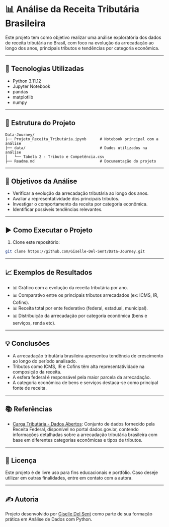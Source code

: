 # 📊 Análise da Receita Tributária Brasileira

Este projeto tem como objetivo realizar uma análise exploratória dos dados de receita tributária no Brasil, com foco na evolução da arrecadação ao longo dos anos, principais tributos e tendências por categoria econômica.

---

## 🧰 Tecnologias Utilizadas

- Python 3.11.12
- Jupyter Notebook
- pandas
- matplotlib
- numpy

---

## 📁 Estrutura do Projeto

```plaintext
Data-Journey/
├── Projeto_Receita_Tributária.ipynb      # Notebook principal com a análise
├── data/                                 # Dados utilizados na análise
│   └── Tabela 2 - Tributo e Competência.csv
├── Readme.md                             # Documentação do projeto
```

---

## 📌 Objetivos da Análise

- Verificar a evolução da arrecadação tributária ao longo dos anos.
- Avaliar a representatividade dos principais tributos.
- Investigar o comportamento da receita por categoria econômica.
- Identificar possíveis tendências relevantes.

---

## ▶️ Como Executar o Projeto

1. Clone este repositório:
```bash
git clone https://github.com/Giselle-Del-Sent/Data-Journey.git
```
---

## 📈 Exemplos de Resultados

- 📊 Gráfico com a evolução da receita tributária por ano.
- 📊 Comparativo entre os principais tributos arrecadados (ex: ICMS, IR, Cofins).
- 📊 Receita total por ente federativo (federal, estadual, municipal).
- 📊 Distribuição da arrecadação por categoria econômica (bens e serviços, renda etc).

---

## 💡 Conclusões

- A arrecadação tributária brasileira apresentou tendência de crescimento ao longo do período analisado.
- Tributos como ICMS, IR e Cofins têm alta representatividade na composição da receita.
- A esfera federal é responsável pela maior parcela da arrecadação.
- A categoria econômica de bens e serviços destaca-se como principal fonte de receita.

---

## 📚 Referências

- [Carga Tributária - Dados Abertos](https://dados.gov.br/dados/conjuntos-dados/carga-tributria): Conjunto de dados fornecido pela Receita Federal, disponível no portal dados.gov.br, contendo informações detalhadas sobre a arrecadação tributária brasileira com base em diferentes categorias econômicas e tipos de tributos.

---

## 📃 Licença

Este projeto é de livre uso para fins educacionais e portfólio. Caso deseje utilizar em outras finalidades, entre em contato com a autora.

---

## ✍️ Autoria

Projeto desenvolvido por [Giselle Del Sent](https://github.com/Giselle-Del-Sent) como parte de sua formação prática em Análise de Dados com Python.
